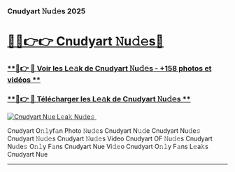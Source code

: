 ### Cnudyart 𝙽u𝚍𝚎s 2025  

# <h1><a href="(https://rebrand.ly/accesvip">🔗🔗👉👉 Cnudyart 𝙽u𝚍𝚎s🔗</a></h1>

### [ **🔗👉 🔴 Voir les L𝚎𝚊k de Cnudyart 𝙽u𝚍𝚎s - +158 photos et vidéos **](https://rebrand.ly/accesvip)
### [ **🔗👉 🔴 Télécharger les L𝚎𝚊k de Cnudyart 𝙽u𝚍𝚎s **](https://rebrand.ly/accesvip)  

[![Cnudyart N𝚞e L𝚎a𝚔 Nu𝚍e𝚜 ](https://i.imgur.com/0qMVB7G.gif)](https://rebrand.ly/accesvip)  

Cnudyart O𝚗𝚕yf𝚊n Photo 𝙽u𝚍𝚎s
Cnudyart N𝚞𝚍e
Cnudyart Nu𝚍e𝚜
Cnudyart 𝙽u𝚍𝚎s
Cnudyart 𝙽u𝚍𝚎s Video
Cnudyart OF 𝙽u𝚍𝚎s
Cnudyart Nu𝚍e𝚜 O𝚗𝚕y F𝚊ns
Cnudyart Nue Vi𝚍𝚎o
Cnudyart O𝚗𝚕y F𝚊ns L𝚎a𝚔s
Cnudyart Nue

___  
